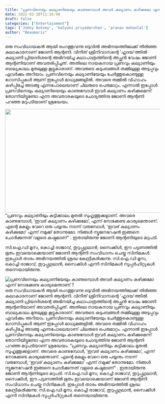 ```yaml
---
title: "പ്രണവിനെയും കല്യാണിയേയും കാണുമ്പൊൾ അവർ കല്യാണം കഴിക്കുമോ എന്ന് നോക്കേണ്ട കാര്യമെന്താണ് ?"
date: 2022-03-30T11:16:48
draft: false
categories: ["Entertainment"]
tags: ['Johny Antony', 'kalyani priyadarshan', 'pranav mohanlal']
author: "Beaumaris"
---
```


ഒരു സംവിധായകൻ ആയി രംഗത്തുവന്നു ഒടുവിൽ അഭിനയത്തിലേക്ക് തിരിഞ്ഞ കലാകാരനാണ് ജോണി ആന്റണി. വിനീത് ശ്രീനിവാസന്റെ 'ഹൃദയ'ത്തിൽ കല്യാണി പ്രിയദർശന്റെ അഭിനയിച്ച കഥാപാത്രത്തിന്റെ അച്ഛൻ വേഷം ജോണി ആന്റണിയാണ് അവതരിപ്പിച്ചത്. അതിലെ നായകനായ പ്രണവും കല്യാണിയും ബാല്യകാലം മുതലുള്ള കൂട്ടുകാരാണ്. അവരുടെ കുടുംബങ്ങൾ തമ്മിലുള്ള അടുപ്പവും ഏവർക്കും അറിയാം. പ്രണവിനെയും കല്യാണിയേയും ചേർത്തുകൊണ്ടുള്ള ഗോസിപ്പുകൾ ആണ് ഇപ്പോൾ മാധ്യമങ്ങളിൽ. അവരെ തമ്മിൽ വിഹാഹം കഴിപ്പിച്ചേ അടങ്ങൂ എന്നപോലെയാണ് ചിലരുടെ പെരുമാറ്റം. എന്നാൽ ഇപ്പോൾ പ്രണവിനെയും കല്യാണിയെയും കാണുമ്പോള്‍ ഇവര്‍ കല്യാണം കഴിക്കുമെന്ന് തോന്നിയിട്ടുണ്ടോ എന്ന അവതാരകയുടെ ചോദ്യത്തിനു ജോണി ആന്റണി പറഞ്ഞ മറുപടിയാണ് ശ്രദ്ധേയം.

<img class="size-full wp-image-327860 aligncenter" src="https://cdn.boolokam.com/articles/2022/03/jjyjyjyjjj.jpg" alt="" width="600" height="338" />”പ്രണവും കല്യാണിയും കുട്ടിക്കാലം മുതല്‍ സുഹൃത്തുക്കളാണ്. അവരെ കാണുമ്പോള്‍, ‘ഇവര് കല്യാണം കഴിക്കുമോ’, എന്ന് നോക്കേണ്ട കാര്യമെന്താണ്. എന്റെ മകളും വേറെ ഒരു പയ്യനും നടന്ന് വരുമ്പോള്‍, ‘ഇവര് കല്യാണം കഴിക്കുമോ’ എന്ന് നമുക്ക് തോന്നുമോ. നിങ്ങള്‍ ന്യൂജനറേഷന്‍ ഇങ്ങനെ ചോദിക്കുന്നത് വളരെ കഷ്ടമാണ്" . ഇതായിരുന്നു ജോണി ആന്റണിയുടെ മറുപടി.

സി.ഐ.ഡി മൂസ, കൊച്ചി രാജാവ്, തുറുപ്പുഗുലാന്‍, സൈക്കിള്‍, ഈ പട്ടണത്തില്‍ ഭൂതം ഇവയൊക്കെയാണ് ജോണി ആന്റണി സംവിധാനം ചെയ്ത സിനിമകൾ. ഇപ്പോൾ താരം അഭിനയത്തിൽ ശ്രദ്ധ കേന്ദ്രീകരിക്കുന്നു. സി.ഐ.ഡി മൂസ, കൊച്ചി രാജാവ്, തുറുപ്പുഗുലാന്‍, സൈക്കിള്‍ എന്നീ സിനിമകൾ സൂപ്പർഹിറ്റുകൾ തന്നെയായിരുന്നു.


![പ്രണവിനെയും കല്യാണിയേയും കാണുമ്പൊൾ അവർ കല്യാണം കഴിക്കുമോ എന്ന് നോക്കേണ്ട കാര്യമെന്താണ് ?](https://cdn.boolokam.com/articles/2022/03/jjyjyjyjjj.jpg)ഒരു സംവിധായകൻ ആയി രംഗത്തുവന്നു ഒടുവിൽ അഭിനയത്തിലേക്ക് തിരിഞ്ഞ കലാകാരനാണ് ജോണി ആന്റണി. വിനീത് ശ്രീനിവാസന്റെ 'ഹൃദയ'ത്തിൽ കല്യാണി പ്രിയദർശന്റെ അഭിനയിച്ച കഥാപാത്രത്തിന്റെ അച്ഛൻ വേഷം ജോണി ആന്റണിയാണ് അവതരിപ്പിച്ചത്. അതിലെ നായകനായ പ്രണവും കല്യാണിയും ബാല്യകാലം മുതലുള്ള കൂട്ടുകാരാണ്. അവരുടെ കുടുംബങ്ങൾ തമ്മിലുള്ള അടുപ്പവും ഏവർക്കും അറിയാം. പ്രണവിനെയും കല്യാണിയേയും ചേർത്തുകൊണ്ടുള്ള ഗോസിപ്പുകൾ ആണ് ഇപ്പോൾ മാധ്യമങ്ങളിൽ. അവരെ തമ്മിൽ വിഹാഹം കഴിപ്പിച്ചേ അടങ്ങൂ എന്നപോലെയാണ് ചിലരുടെ പെരുമാറ്റം. എന്നാൽ ഇപ്പോൾ പ്രണവിനെയും കല്യാണിയെയും കാണുമ്പോള്‍ ഇവര്‍ കല്യാണം കഴിക്കുമെന്ന് തോന്നിയിട്ടുണ്ടോ എന്ന അവതാരകയുടെ ചോദ്യത്തിനു ജോണി ആന്റണി പറഞ്ഞ മറുപടിയാണ് ശ്രദ്ധേയം. ”പ്രണവും കല്യാണിയും കുട്ടിക്കാലം മുതല്‍ സുഹൃത്തുക്കളാണ്. അവരെ കാണുമ്പോള്‍, ‘ഇവര് കല്യാണം കഴിക്കുമോ’, എന്ന് നോക്കേണ്ട കാര്യമെന്താണ്. എന്റെ മകളും വേറെ ഒരു പയ്യനും നടന്ന് വരുമ്പോള്‍, ‘ഇവര് കല്യാണം കഴിക്കുമോ’ എന്ന് നമുക്ക് തോന്നുമോ. നിങ്ങള്‍ ന്യൂജനറേഷന്‍ ഇങ്ങനെ ചോദിക്കുന്നത് വളരെ കഷ്ടമാണ്" . ഇതായിരുന്നു ജോണി ആന്റണിയുടെ മറുപടി. സി.ഐ.ഡി മൂസ, കൊച്ചി രാജാവ്, തുറുപ്പുഗുലാന്‍, സൈക്കിള്‍, ഈ പട്ടണത്തില്‍ ഭൂതം ഇവയൊക്കെയാണ് ജോണി ആന്റണി സംവിധാനം ചെയ്ത സിനിമകൾ. ഇപ്പോൾ താരം അഭിനയത്തിൽ ശ്രദ്ധ കേന്ദ്രീകരിക്കുന്നു. സി.ഐ.ഡി മൂസ, കൊച്ചി രാജാവ്, തുറുപ്പുഗുലാന്‍, സൈക്കിള്‍ എന്നീ സിനിമകൾ സൂപ്പർഹിറ്റുകൾ തന്നെയായിരുന്നു.
